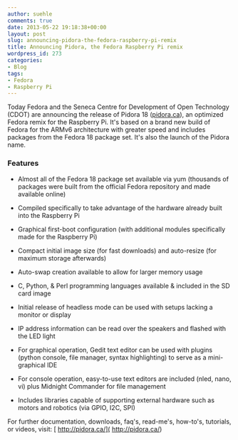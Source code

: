 ```yaml
---
author: suehle
comments: true
date: 2013-05-22 19:18:38+00:00
layout: post
slug: announcing-pidora-the-fedora-raspberry-pi-remix
title: Announcing Pidora, the Fedora Raspberry Pi remix
wordpress_id: 273
categories:
- Blog
tags:
- Fedora
- Raspberry Pi
---
```


Today Fedora and the Seneca Centre for Development of Open Technology (CDOT) are announcing the release of Pidora 18 ([pidora.ca](http://pidora.ca)), an optimized Fedora remix for the Raspberry Pi. It's based on a brand new build of Fedora for the ARMv6 architecture with greater speed and includes packages from the Fedora 18 package set. It's also the launch of the Pidora name.

### Features

  * Almost all of the Fedora 18 package set available via yum (thousands of packages were built from the official Fedora repository and made available online)

  * Compiled specifically to take advantage of the hardware already built into the Raspberry Pi

  * Graphical first-boot configuration (with additional modules specifically made for the Raspberry Pi)

  * Compact initial image size (for fast downloads) and auto-resize (for maximum storage afterwards)

  * Auto-swap creation available to allow for larger memory usage

  * C, Python, & Perl programming languages available & included in the SD card image

  * Initial release of headless mode can be used with setups lacking a monitor or display

  * IP address information can be read over the speakers and flashed with the LED light

  * For graphical operation, Gedit text editor can be used with plugins (python console, file manager, syntax highlighting) to serve as a mini-graphical IDE

  * For console operation, easy-to-use text editors are included (nled, nano, vi) plus Midnight Commander for file management

  * Includes libraries capable of supporting external hardware such as motors and robotics (via GPIO, I2C, SPI)

For further documentation, downloads, faq's, read-me's, how-to's, tutorials, or videos, visit:
[ http://pidora.ca/]( http://pidora.ca/)
